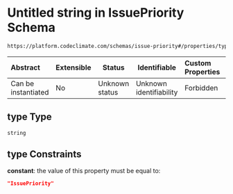 # Untitled string in IssuePriority Schema

```txt
https://platform.codeclimate.com/schemas/issue-priority#/properties/type
```




| Abstract            | Extensible | Status         | Identifiable            | Custom Properties | Additional Properties | Access Restrictions | Defined In                                                                                    |
| :------------------ | ---------- | -------------- | ----------------------- | :---------------- | --------------------- | ------------------- | --------------------------------------------------------------------------------------------- |
| Can be instantiated | No         | Unknown status | Unknown identifiability | Forbidden         | Allowed               | none                | [IssuePriority.schema.json\*](../../schemas/IssuePriority.schema.json "open original schema") |

## type Type

`string`

## type Constraints

**constant**: the value of this property must be equal to:

```json
"IssuePriority"
```
